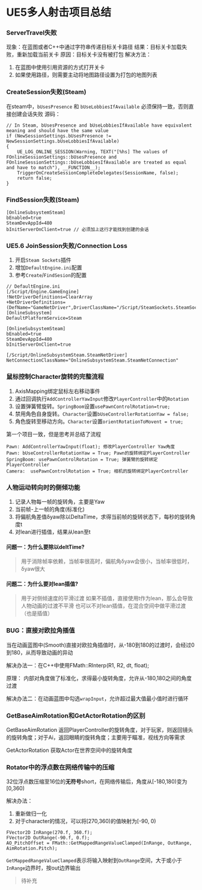 # UE5多人射击项目总结


### ServerTravel失败

现象：在蓝图或者C++中通过字符串传递目标关卡路径
结果：目标关卡加载失败，重新加载当前关卡
原因：目标关卡没有被打包
解决方法：
1. 在蓝图中使用引用资源的方式打开关卡
2. 如果使用路径，则需要主动将地图路径设置为打包的地图列表

### CreateSession失败(Steam)
在steam中，``bUsesPresence`` 和 ``bUseLobbiesIfAvailable`` 必须保持一致，否则直接创建会话失败
源码：
```
// In Steam, bUsesPresence and bUseLobbiesIfAvailable have equivalent meaning and should have the same value
if (NewSessionSettings.bUsesPresence != NewSessionSettings.bUseLobbiesIfAvailable)
{
	UE_LOG_ONLINE_SESSION(Warning, TEXT("[%hs] The values of FOnlineSessionSettings::bUsesPresence and FOnlineSessionSettings::bUseLobbiesIfAvailable are treated as equal and have to match"), __FUNCTION__);
	TriggerOnCreateSessionCompleteDelegates(SessionName, false);
	return false;
}
```

### FindSession失败(Steam)

```
[OnlineSubsystemSteam]
bEnabled=true
SteamDevAppId=480
bInitServerOnClient=true // 必须加上这行才能找到创建的会话
```

### UE5.6 JoinSession失败/Connection Loss

1. 开启``Steam Sockets``插件
2. 增加``DefaultEngine.ini``配置
3. 参考``Create``/``FindSesion``的配置

```
// DefaultEngine.ini
[/Script/Engine.GameEngine]
!NetDriverDefinitions=ClearArray
+NetDriverDefinitions=(DefName="GameNetDriver",DriverClassName="/Script/SteamSockets.SteamSocketsNetDriver",DriverClassNameFallback="OnlineSubsystemUtils.IpNetDriver")
[OnlineSubsystem]
DefaultPlatformService=Steam

[OnlineSubsystemSteam]
bEnabled=true
SteamDevAppId=480
bInitServerOnClient=true

[/Script/OnlineSubsystemSteam.SteamNetDriver]
NetConnectionClassName="OnlineSubsystemSteam.SteamNetConnection"
```

### 鼠标控制Character旋转的完整流程

1. AxisMapping绑定鼠标左右移动事件
2. 通过回调执行``AddControllerYawInput``修改``PlayerController``中的``Rotation``
3. 设置弹簧臂旋转。``SpringBoom``设置``usePawnControlRotation=true;``
4. 禁用角色自身旋转。``Character``设置``bUseControllerRotationYaw = false;``
5. 角色旋转至移动方向。``Character``设置``orientRotationToMovent = true;``

第一个项目一致，但是思考并总结了流程
```
Pawn: AddControllerYawInput(float); 修改PlayerController Yaw角度
Pawn: bUseControllerRotationYaw = True; Pawn的旋转绑定PlayerController
SpringBoom: usePawnControlRotation = True; 弹簧臂的旋转绑定PlayerController
Camera:  usePawnControlRotation = True; 相机的旋转绑定PlayerController
```

### 人物运动转向时的侧倾功能

1. 记录人物每一帧的旋转角，主要是Yaw
2. 当前帧-上一帧的角度(标准化)
3. 将偏航角差值δyaw除以DeltaTime，求得当前帧的旋转状态下，每秒的旋转角度t
4. 对lean进行插值，结果从lean至t

#### 问题一：为什么要除以deltTime?

> 用于消除帧率依赖，当帧率很高时，偏航角δyaw会很小，当帧率很低时，δyaw很大

#### 问题二：为什么要对lean插值?

> 用于对侧倾速度的平滑过渡
> 如果不插值，直接使用t作为lean，那么会导致人物动画的过渡不平滑
> 也可以不对lean插值，在混合空间中做平滑过渡（也是插值）

### BUG：直接对欧拉角插值

当在动画蓝图中(Smooth)直接对欧拉角插值时，从-180到180的过渡时，会经过0到180，从而导致动画的异动

解决办法一：在C++中使用FMath::RInterp(R1, R2, dt, float);

原理： 内部对角度做了标准化，求得最小旋转角度，允许从-180,180之间的角度过渡

解决办法二：在动画蓝图中勾选``wrapInput``，允许超过最大值最小值时进行循环

### GetBaseAimRotation和GetActorRotation的区别

GetBaseAimRotation 返回PlayerController的旋转角度，对于玩家，则返回镜头的旋转角度；对于Ai，返回眼睛的旋转角度；主要用于瞄准，视线方向等需求

GetActorRotation 获取Actor在世界空间中的旋转角度

### Rotator中的浮点数在网络传输中的压缩

32位浮点数压缩至16位的**无符号**short，在网络传输后，角度从[-180,180)变为[0,360)

解决办法：
1. 重新做归一化
2. 对于character的情况，可以将[270,360)的值映射为[-90, 0)

```
FVector2D InRange(270.f, 360.f);
FVector2D OutRange(-90.f, 0.f);
AO_PitchOffset = FMath::GetMappedRangeValueClamped(InRange, OutRange, AimRotation.Pitch);
```

``GetMappedRangeValueClamped``表示将输入映射到``OutRange``空间，大于或小于``InRange``边界时，按out边界输出


> 待补充
